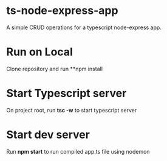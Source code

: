 # ts-node-express-app
A simple CRUD operations for a typescript node-express app.

# Run on Local
Clone repository and run **npm install

# Start Typescript server
On project root, run **tsc -w** to start typescript server

# Start dev server
Run **npm start** to run compiled app.ts file using nodemon
